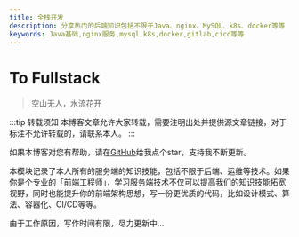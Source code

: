 ```yaml
---
title: 全栈开发
description: 分享热门的后端知识包括不限于Java、nginx、MySQL、k8s、docker等等
keywords: Java基础,nginx服务,mysql,k8s,docker,gitlab,cicd等等
---
```


# To Fullstack

>空山无人，水流花开

:::tip 转载须知
本博客文章允许大家转载，需要注明出处并提供源文章链接，对于标注不允许转载的，请联系本人。
:::

如果本博客对您有帮助，请在[GitHub](https://github.com/ihengshuai/blog)给我点个star，支持我不断更新。

本模块记录了本人所有的服务端的知识技能，包括不限于后端、运维等技术。如果你是个专业的「前端工程师」，学习服务端技术不仅可以提高我们的知识技能拓宽视野，同时也能提升你的前端架构思想，写一份更优质的代码，比如设计模式、算法、容器化、CI/CD等等。

由于工作原因，写作时间有限，尽力更新中...


<Gitalk />
